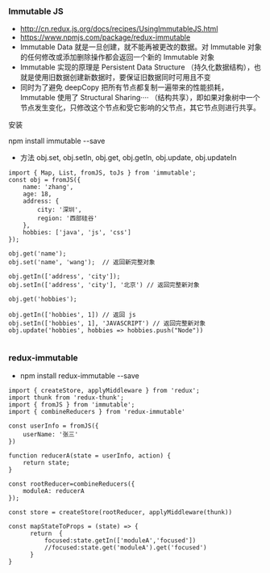 ### Immutable JS
- http://cn.redux.js.org/docs/recipes/UsingImmutableJS.html
- https://www.npmjs.com/package/redux-immutable
- Immutable Data 就是一旦创建，就不能再被更改的数据。对 Immutable 对象的任何修改或添加删除操作都会返回一个新的 Immutable 对象
- Immutable 实现的原理是 Persistent Data Structure （持久化数据结构），也就是使用旧数据创建新数据时，要保证旧数据同时可用且不变
- 同时为了避免 deepCopy 把所有节点都复制一遍带来的性能损耗， Immutable 使用了 Structural Sharing···· （结构共享），即如果对象树中一个节点发生变化，只修改这个节点和受它影响的父节点，其它节点则进行共享。

安装

npm install immutable --save

- 方法 obj.set, obj.setIn, obj.get, obj.getIn, obj.update, obj.updateIn

```ecmascript 6
import { Map, List, fromJS, toJs } from 'immutable';
const obj = fromJS({
    name: 'zhang', 
    age: 18, 
    address: {
        city: '深圳',
        region: '西部硅谷'
    },
    hobbies: ['java', 'js', 'css']
});

obj.get('name');
obj.set('name', 'wang');  // 返回新完整对象

obj.getIn(['address', 'city']);
obj.setIn(['address', 'city'], '北京') // 返回完整新对象

obj.get('hobbies');

obj.getIn(['hobbies', 1]) // 返回 js
obj.setIn(['hobbies', 1], 'JAVASCRIPT') // 返回完整新对象
obj.update('hobbies', hobbies => hobbies.push("Node"))
 
```

### redux-immutable 
+ npm install redux-immutable --save
```
import { createStore, applyMiddleware } from 'redux';
import thunk from 'redux-thunk';
import { fromJS } from 'immutable';
import { combineReducers } from 'redux-immutable'

const userInfo = fromJS({
    userName: '张三'
})

function reducerA(state = userInfo, action) {
    return state;
}

const rootReducer=combineReducers({
    moduleA: reducerA
});

const store = createStore(rootReducer, applyMiddleware(thunk))

```

```
const mapStateToProps = (state) => {    
      return  {
          focused:state.getIn(['moduleA','focused'])
          //focused:state.get('moduleA').get('focused')
      }    
}
```